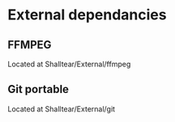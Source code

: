 # External dependancies

## FFMPEG

Located at Shalltear/External/ffmpeg

## Git portable

Located at Shalltear/External/git
